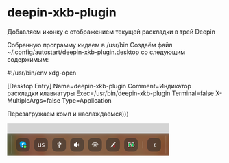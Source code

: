 # deepin-xkb-plugin
Добавляем иконку с отображением текущей раскладки в трей Deepin

Собранную программу кидаем в /usr/bin
Создаём файл ~/.config/autostart/deepin-xkb-plugin.desktop со следующим содержимым:

#!/usr/bin/env xdg-open

[Desktop Entry]
Name=deepin-xkb-plugin
Comment=Индикатор раскладки клавиатуры
Exec=/usr/bin/deepin-xkb-plugin
Terminal=false 
X-MultipleArgs=false 
Type=Application 

Перезагружаем комп и наслаждаемся)))


![Иллюстрация к проекту](https://github.com/PavelVershinin/deepin-xkb-plugin/blob/master/screenshot.png)
